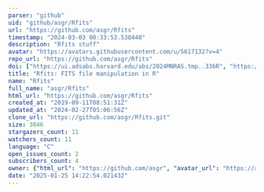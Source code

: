 ```yaml
---
parser: "github"
uid: "github/asgr/Rfits"
url: "https://github.com/asgr/Rfits"
timestamp: "2024-03-03 00:33:53.538440"
description: "Rfits stuff"
avatar: "https://avatars.githubusercontent.com/u/5617132?v=4"
repo_url: "https://github.com/asgr/Rfits"
doi: ["https://ui.adsabs.harvard.edu/abs/2024MNRAS.tmp..336R", "https://ui.adsabs.harvard.edu/abs/2024ascl.soft02002R/abstract"]
title: "Rfits: FITS file manipulation in R"
name: "Rfits"
full_name: "asgr/Rfits"
html_url: "https://github.com/asgr/Rfits"
created_at: "2019-09-11T08:51:31Z"
updated_at: "2024-02-27T05:06:56Z"
clone_url: "https://github.com/asgr/Rfits.git"
size: 3046
stargazers_count: 11
watchers_count: 11
language: "C"
open_issues_count: 2
subscribers_count: 4
owner: {"html_url": "https://github.com/asgr", "avatar_url": "https://avatars.githubusercontent.com/u/5617132?v=4", "login": "asgr", "type": "User"}
date: "2025-01-25 14:22:54.021432"
---
```

